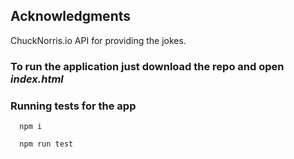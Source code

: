 ## Acknowledgments
ChuckNorris.io API for providing the jokes.

### To run the application just download the repo and open *index.html*

### Running tests for the app
```
  npm i

  npm run test
```

